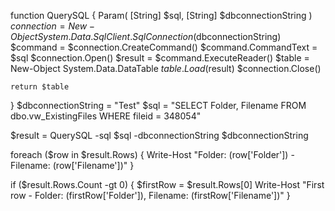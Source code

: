 function QuerySQL {
    Param(  [String] $sql,
            [String] $dbconnectionString
          )
    $connection = New-Object System.Data.SqlClient.SqlConnection($dbconnectionString)
    $command = $connection.CreateCommand()
    $command.CommandText = $sql
    $connection.Open()
    $result = $command.ExecuteReader()
    $table = New-Object System.Data.DataTable
    $table.Load($result)
    $connection.Close()

    return $table

}
$dbconnectionString = "Test"
$sql = "SELECT Folder, Filename FROM dbo.vw_ExistingFiles WHERE fileid = 348054"

$result = QuerySQL -sql $sql -dbconnectionString $dbconnectionString

foreach ($row in $result.Rows) {
    Write-Host "Folder: $($row['Folder']) - Filename: $($row['Filename'])"
}

if ($result.Rows.Count -gt 0) {
    $firstRow = $result.Rows[0]
    Write-Host "First row - Folder: $($firstRow['Folder']), Filename: $($firstRow['Filename'])"
}
